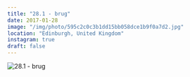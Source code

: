 ```yaml
---
title: "28.1 - brug"
date: 2017-01-28
image: "/img/photo/595c2c0c3b1dd15bb058dce1b9f0a7d2.jpg"
location: "Edinburgh, United Kingdom"
instagram: true
draft: false
---
```


![28.1 - brug](/img/photo/595c2c0c3b1dd15bb058dce1b9f0a7d2.jpg)
